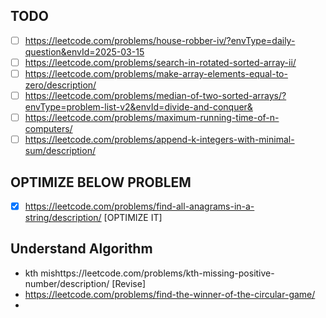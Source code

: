 ## TODO
- [ ] https://leetcode.com/problems/house-robber-iv/?envType=daily-question&envId=2025-03-15
- [ ] https://leetcode.com/problems/search-in-rotated-sorted-array-ii/
- [ ] https://leetcode.com/problems/make-array-elements-equal-to-zero/description/
- [ ] https://leetcode.com/problems/median-of-two-sorted-arrays/?envType=problem-list-v2&envId=divide-and-conquer&
- [ ] https://leetcode.com/problems/maximum-running-time-of-n-computers/
- [ ] https://leetcode.com/problems/append-k-integers-with-minimal-sum/description/

## OPTIMIZE BELOW PROBLEM
- [x] https://leetcode.com/problems/find-all-anagrams-in-a-string/description/  [OPTIMIZE IT]

## Understand Algorithm
- kth mishttps://leetcode.com/problems/kth-missing-positive-number/description/  [Revise]
- https://leetcode.com/problems/find-the-winner-of-the-circular-game/   
- 
